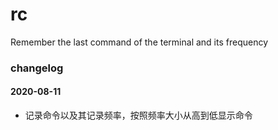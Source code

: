  # rc 

Remember the last command of the terminal and its frequency 

### changelog

#### 2020-08-11

* 记录命令以及其记录频率，按照频率大小从高到低显示命令